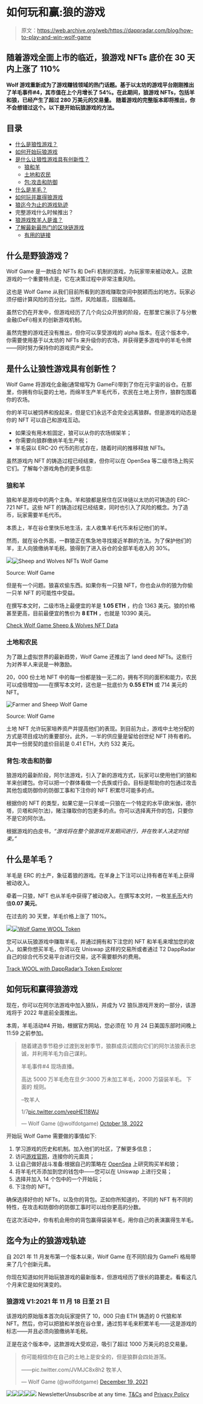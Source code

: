# 如何玩和赢:狼的游戏

> 原文：<https://web.archive.org/web/https://dappradar.com/blog/how-to-play-and-win-wolf-game>

## 随着游戏全面上市的临近，狼游戏 NFTs 底价在 30 天内上涨了 110%

**Wolf 游戏重新成为了游戏赚钱领域的热门话题。基于以太坊的游戏平台刚刚推出了羊毛事件#4，其市值在上个月增长了 54%。在此期间，狼游戏 NFTs，包括羊和狼，已经产生了超过 280 万美元的交易量。** **随着游戏的完整版本即将推出，你不会想错过这个。以下是开始玩狼游戏的方法。**

## 目录

*   [什么是狼性游戏？](https://web.archive.org/web/20230205025651/https://dappradar.com/blog/how-to-play-and-win-wolf-game/#What-is-Wolf-Game?)
*   [如何开始玩狼游戏](https://web.archive.org/web/20230205025651/https://dappradar.com/blog/how-to-play-and-win-wolf-game/#How-to-get-started-on-Wolf-Game)
*   [是什么让狼性游戏具有创新性？](https://web.archive.org/web/20230205025651/https://dappradar.com/blog/how-to-play-and-win-wolf-game/#What-makes-Wolf-Game-innovative?)
    *   [狼和羊](https://web.archive.org/web/20230205025651/https://dappradar.com/blog/how-to-play-and-win-wolf-game/#Wolves-and-Sheep)
    *   [土地和农民](https://web.archive.org/web/20230205025651/https://dappradar.com/blog/how-to-play-and-win-wolf-game/#Land-and-Farmers)
    *   [包:攻击和防御](https://web.archive.org/web/20230205025651/https://dappradar.com/blog/how-to-play-and-win-wolf-game/#Packs:-Attack-and-Fortify)
*   [什么是羊毛？](https://web.archive.org/web/20230205025651/https://dappradar.com/blog/how-to-play-and-win-wolf-game/#What-is-WOOL?)
*   [如何玩并赢得狼游戏](https://web.archive.org/web/20230205025651/https://dappradar.com/blog/how-to-play-and-win-wolf-game/#How-to-play-and-win-Wolf-Game)
*   [狼迄今为止的游戏轨迹](https://web.archive.org/web/20230205025651/https://dappradar.com/blog/how-to-play-and-win-wolf-game/#Wolf-Game-trajectory-to-date)
*   完整游戏什么时候推出？
*   [狼游戏牧羊人是谁？](https://web.archive.org/web/20230205025651/https://dappradar.com/blog/how-to-play-and-win-wolf-game/#Who-is-the-Wolf-Game-Shepherd?)
*   [了解最新最热门的区块链游戏](https://web.archive.org/web/20230205025651/https://dappradar.com/blog/how-to-play-and-win-wolf-game/#Keep-up-with-the-hottest-new-blockchain-games)
    *   [有用的链接](https://web.archive.org/web/20230205025651/https://dappradar.com/blog/how-to-play-and-win-wolf-game/#Useful-links)

## 什么是野狼游戏？

Wolf Game 是一款结合 NFTs 和 DeFi 机制的游戏，为玩家带来被动收入。这款游戏的一个重要特点是，它在决策过程中非常注重风险。

这也是 Wolf Game 从我们目前所看到的游戏赚取空间中脱颖而出的地方。玩家必须仔细计算风险的百分比。当然，风险越高，回报越高。

虽然它仍在开发中，但游戏经历了几个向公众开放的阶段，在那里它展示了与分散金融(DeFi)相关的创新游戏机制。

虽然完整的游戏还没有推出，但你可以享受游戏的 alpha 版本。在这个版本中，你需要使用基于以太坊的 NFTs 来升级你的农场，并获得更多游戏中的羊毛令牌——同时努力保持你的游戏资产安全。

## 是什么让狼性游戏具有创新性？

Wolf Game 将游戏化金融(通常缩写为 GameFi)带到了你在元宇宙的谷仓。在那里，你拥有你玩耍的土地，而绵羊生产羊毛代币，农民在土地上劳作，狼群包围着你的农场。

你的羊可以被饲养和拴起来，但是它们永远不会完全远离狼群。但是游戏的动态是你的 NFT 可以自己和游戏互动。

*   如果没有用木桩固定，狼可以从你的农场绑架羊；
*   你需要向狼群缴纳羊毛生产税；
*   羊毛袋以 ERC-20 代币的形式存在，随着时间的推移释放 NFTs。

虽然游戏内 NFT 的铸造过程已经结束，但你可以在 OpenSea 等二级市场上购买它们。了解每个游戏角色的更多信息:

### 狼和羊

狼和羊是游戏中的两个主角。羊和狼都是居住在区块链以太坊的可铸造的 ERC-721 NFT。这些 NFT 的铸造过程已经结束，同时也引入了风险的概念。为了造币，玩家需要羊毛代币。

本质上，羊在谷仓里快乐地生活，主人收集羊毛代币来标记他们的羊。

然而，就在谷仓外面，一群狼正在焦急地寻找接近羊群的方法。为了保护他们的羊，主人向狼缴纳羊毛税。狼得到了进入谷仓的全部羊毛收入的 30%。

![](img/dd4d4953fd19a83199472e753f7d0f36.png)![Sheep and Wolves NFTs Wolf Game](img/5fe834b927d5a2269220b704742b6e2e.png)

Source: Wolf Game

但是有一个问题。狼喜欢偷东西。如果你有一只狼 NFT，你也会从你的狼为你偷一只羊 NFT 的可能性中受益。

在撰写本文时，二级市场上最便宜的羊是 **1.05 ETH** ，约合 1363 美元。狼的价格甚至更高，目前最便宜的售价为 **8 ETH** ，也就是 10390 美元。

[Check Wolf Game Sheep & Wolves NFT Data](https://web.archive.org/web/20230205025651/https://dappradar.com/hub/nft-explorer/collection/wolf-game)

### 土地和农民

为了跟上虚拟世界的最新趋势，Wolf Game 还推出了 land deed NFTs。这些行为对养羊人来说是一种激励。

20，000 份土地 NFT 中的每一份都是独一无二的，拥有不同的面积和能力，农民可以成倍增加——在撰写本文时，这也是一批底价为 **0.55 ETH** 或 714 美元的 NFT。

![Farmer and Sheep Wolf Game](img/755aa5c4a4b9be35369e6f2e73b47162.png)

Source: Wolf Game

土地 NFT 允许玩家培养资产并提高他们的表现。到目前为止，游戏中土地分配的方式是项目成功的重要部分。此外，一半的供应量是留给创世纪 NFT 持有者的。其中一份房契的底价目前是 0.41 ETH，大约 532 美元。

### 背包:攻击和防御

狼游戏的最新阶段，阿尔法游戏，引入了新的游戏方式，玩家可以使用他们的狼和羊来创建包。你可以把一个群体看做一个氏族或行会。目标是帮助你的包通过攻击其他包或防御你的防御工事和下注你的 NFT 积累尽可能多的点。

根据你的 NFT 的类型，如果它是一只羊或一只狼在一个特定的水平(欧米伽，德尔塔，贝塔和阿尔法)，赌注赚取你的包更多的点。你可以选择离开你的包，只要你不是它的阿尔法。

根据游戏的白皮书，*“游戏将在整个狼游戏开发期间进行，并在牧羊人决定时结束。”*

## 什么是羊毛？

羊毛是 ERC 的土产，象征着狼的游戏。在羊身上下注可以让持有者在羊毛上获得被动收入。

牵着一只狼，NFT 也从羊毛中获得了被动收入。在撰写本文时，一枚[羊毛币](https://web.archive.org/web/20230205025651/https://dappradar.com/hub/token/eth/WOOL?from=0x8355dbe8b0e275abad27eb843f3eaf3fc855e525)大约值**0.07 美元**。

在过去的 30 天里，羊毛价格上涨了 110%。

[](https://web.archive.org/web/20230205025651/https://dappradar.com/hub/token/eth/WOOL?from=0x8355dbe8b0e275abad27eb843f3eaf3fc855e525)[![](img/e76632c14ecc04e2418bc0b33c9f7859.png)<picture>![Wolf Game WOOL Token](img/4cfed83ac034b353d97f297f9a9f6224.png)</picture>](https://web.archive.org/web/20230205025651/https://dappradar.com/hub/token/eth/WOOL?from=0x8355dbe8b0e275abad27eb843f3eaf3fc855e525)

您可以从玩狼游戏中赚取羊毛，并通过拥有和下注您的 NFT 和羊毛来增加您的收入。如果你想买羊毛，你可以在 Uniswap 这样的交易所或者通过 T2 DappRadar 自己的综合代币交易平台进行交易，这不需要额外的费用。

[Track WOOL with DappRadar’s Token Explorer](https://web.archive.org/web/20230205025651/https://dappradar.com/hub/token/eth/WOOL?from=0x8355dbe8b0e275abad27eb843f3eaf3fc855e525)

## 如何玩和赢得狼游戏

现在，你可以在阿尔法游戏中加入狼队，并成为 V2 狼队游戏开发的一部分，该游戏将于 2022 年底前全面推出。

本周，羊毛活动#4 开始，根据官方网站，您必须在 10 月 24 日美国东部时间晚上 11:59 之前参加。

> 随着建造季节稳步过渡到发射季节，狼群成员试图向它们的阿尔法狼表示忠诚，并利用羊毛为自己谋利。
> 
> 羊毛事件#4 现场直播。
> 
> 高达 5000 万羊毛危在旦夕:3000 万未加工羊毛，2000 万袋装羊毛。
> 下面的
> 规则。
> 
> –牧羊人
> 
> 1/7[pic.twitter.com/vepHE118WJ](https://web.archive.org/web/20230205025651/https://t.co/vepHE118WJ)
> 
> — Wolf Game (@wolfdotgame) [October 18, 2022](https://web.archive.org/web/20230205025651/https://twitter.com/wolfdotgame/status/1582196693499801600?ref_src=twsrc%5Etfw)

开始玩 Wolf Game 需要做的事情如下:

1.  学习游戏的历史和机制。加入他们的社区，了解更多信息；
2.  访问[游戏官网](https://web.archive.org/web/20230205025651/https://wolf.game/)，连接你的元面具；
3.  让自己做好战斗准备:根据自己的策略在 [OpenSea](https://web.archive.org/web/20230205025651/https://opensea.io/collection/wolf-game) 上研究购买羊和狼；
4.  将羊毛代币添加到您的钱包中——您可以在 Uniswap 上进行交易；
5.  选择并加入 14 个包中的一个开始玩；
6.  下注你的 NFT。

确保选择好你的 NFTs，以及你的背包。正如你所知道的，不同的 NFT 有不同的特性，在攻击和防御你的防御工事时可以给你更高的分数。

在这次活动中，你有机会用你的背包赢得袋装羊毛，用你自己的表演赢得生羊毛。

## 迄今为止的狼游戏轨迹

自 2021 年 11 月发布第一个版本以来，Wolf Game 在不同阶段为 GameFi 格局带来了几个创新元素。

你现在知道如何开始玩狼游戏的最新版本，但游戏经历了很长的路要走。看看这几个月来它是如何演变的。

### 狼游戏 V1:2021 年 11 月 18 日至 21 日

该游戏的原始版本首次向玩家提供了 10，000 只由 ETH 铸造的 0 代狼和羊 NFT。然后，你可以把狼和羊放在谷仓里，通过剪羊毛来积累羊毛——这是游戏的标志——并且必须向狼缴纳羊毛税。

正是在这个版本中，这款游戏大受欢迎，吸引了超过 1000 万美元的总交易量。

> 你可能相信你在自己的土地上是安全的，但是狼群会四处游荡。
> 
> ——pic.twitter.com/JVMJC8x8h2 牧羊人
> 
> — Wolf Game (@wolfdotgame) [December 19, 2021](https://web.archive.org/web/20230205025651/https://twitter.com/wolfdotgame/status/1472392982204665859?ref_src=twsrc%5Etfw)

[](https://web.archive.org/web/20230205025651/https://dappradar.com/ethereum/collectibles/wolf-game-land)[![](img/708b88958c4ef21e9d35343890d666ab.png)<picture>![](img/4a4188fb8cafcf196d47daa0d7f02158.png)</picture>](https://web.archive.org/web/20230205025651/https://dappradar.com/ethereum/collectibles/wolf-game-land)[](https://web.archive.org/web/20230205025651/https://dappradar.com/hub/token/eth/WOOL?from=0x8355dbe8b0e275abad27eb843f3eaf3fc855e525)[![](img/708b88958c4ef21e9d35343890d666ab.png)<picture>![](img/cb6b25fc8fdb088193e1f4769e5caf6a.png)</picture>](https://web.archive.org/web/20230205025651/https://dappradar.com/hub/token/eth/WOOL?from=0x8355dbe8b0e275abad27eb843f3eaf3fc855e525)![](img/6d5a4a2d609c56e1a5771717e54ba759.png) NewsletterUnsubscribe at any time. [T&Cs](https://web.archive.org/web/20230205025651/https://dappradar.com/terms) and [Privacy Policy](https://web.archive.org/web/20230205025651/https://dappradar.com/privacy-policy)